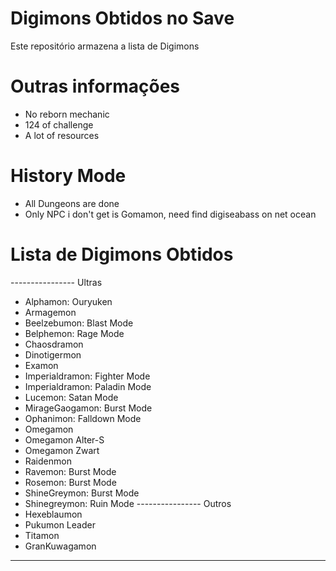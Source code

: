 # Digimons Obtidos no Save

Este repositório armazena a lista de Digimons 

# Outras informações

- No reborn mechanic
- 124 of challenge
- A lot of resources

# History Mode
- All Dungeons are done
- Only NPC i don't get is Gomamon, need find digiseabass on net ocean

# Lista de Digimons Obtidos

---------------- Ultras
- Alphamon: Ouryuken
- Armagemon
- Beelzebumon: Blast Mode
- Belphemon: Rage Mode
- Chaosdramon
- Dinotigermon
- Examon
- Imperialdramon: Fighter Mode
- Imperialdramon: Paladin Mode
- Lucemon: Satan Mode
- MirageGaogamon: Burst Mode
- Ophanimon: Falldown Mode
- Omegamon
- Omegamon Alter-S
- Omegamon Zwart
- Raidenmon
- Ravemon: Burst Mode
- Rosemon: Burst Mode
- ShineGreymon: Burst Mode
- Shinegreymon: Ruin Mode
---------------- Outros
- Hexeblaumon
- Pukumon Leader
- Titamon
- GranKuwagamon
----------------

